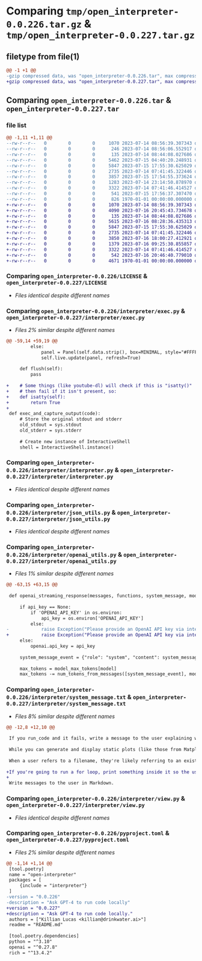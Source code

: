 # Comparing `tmp/open_interpreter-0.0.226.tar.gz` & `tmp/open_interpreter-0.0.227.tar.gz`

## filetype from file(1)

```diff
@@ -1 +1 @@
-gzip compressed data, was "open_interpreter-0.0.226.tar", max compression
+gzip compressed data, was "open_interpreter-0.0.227.tar", max compression
```

## Comparing `open_interpreter-0.0.226.tar` & `open_interpreter-0.0.227.tar`

### file list

```diff
@@ -1,11 +1,11 @@
--rw-r--r--   0        0        0     1070 2023-07-14 08:56:39.307343 open_interpreter-0.0.226/LICENSE
--rw-r--r--   0        0        0      246 2023-07-14 08:56:06.552917 open_interpreter-0.0.226/README.md
--rw-r--r--   0        0        0      135 2023-07-14 08:44:08.027686 open_interpreter-0.0.226/interpreter/__init__.py
--rw-r--r--   0        0        0     5462 2023-07-15 04:40:20.248931 open_interpreter-0.0.226/interpreter/exec.py
--rw-r--r--   0        0        0     5847 2023-07-15 17:55:30.625029 open_interpreter-0.0.226/interpreter/interpreter.py
--rw-r--r--   0        0        0     2735 2023-07-14 07:41:45.322446 open_interpreter-0.0.226/interpreter/json_utils.py
--rw-r--r--   0        0        0     3857 2023-07-15 17:54:55.373624 open_interpreter-0.0.226/interpreter/openai_utils.py
--rw-r--r--   0        0        0     1283 2023-07-14 23:14:50.878970 open_interpreter-0.0.226/interpreter/system_message.txt
--rw-r--r--   0        0        0     3322 2023-07-14 07:41:46.414527 open_interpreter-0.0.226/interpreter/view.py
--rw-r--r--   0        0        0      541 2023-07-15 17:56:37.307470 open_interpreter-0.0.226/pyproject.toml
--rw-r--r--   0        0        0      826 1970-01-01 00:00:00.000000 open_interpreter-0.0.226/PKG-INFO
+-rw-r--r--   0        0        0     1070 2023-07-14 08:56:39.307343 open_interpreter-0.0.227/LICENSE
+-rw-r--r--   0        0        0     4090 2023-07-16 20:45:43.734678 open_interpreter-0.0.227/README.md
+-rw-r--r--   0        0        0      135 2023-07-14 08:44:08.027686 open_interpreter-0.0.227/interpreter/__init__.py
+-rw-r--r--   0        0        0     5615 2023-07-16 08:28:36.435313 open_interpreter-0.0.227/interpreter/exec.py
+-rw-r--r--   0        0        0     5847 2023-07-15 17:55:30.625029 open_interpreter-0.0.227/interpreter/interpreter.py
+-rw-r--r--   0        0        0     2735 2023-07-14 07:41:45.322446 open_interpreter-0.0.227/interpreter/json_utils.py
+-rw-r--r--   0        0        0     3850 2023-07-16 18:00:27.412921 open_interpreter-0.0.227/interpreter/openai_utils.py
+-rw-r--r--   0        0        0     1379 2023-07-16 09:25:30.855857 open_interpreter-0.0.227/interpreter/system_message.txt
+-rw-r--r--   0        0        0     3322 2023-07-14 07:41:46.414527 open_interpreter-0.0.227/interpreter/view.py
+-rw-r--r--   0        0        0      542 2023-07-16 20:46:40.779010 open_interpreter-0.0.227/pyproject.toml
+-rw-r--r--   0        0        0     4671 1970-01-01 00:00:00.000000 open_interpreter-0.0.227/PKG-INFO
```

### Comparing `open_interpreter-0.0.226/LICENSE` & `open_interpreter-0.0.227/LICENSE`

 * *Files identical despite different names*

### Comparing `open_interpreter-0.0.226/interpreter/exec.py` & `open_interpreter-0.0.227/interpreter/exec.py`

 * *Files 2% similar despite different names*

```diff
@@ -59,14 +59,19 @@
         else:
             panel = Panel(self.data.strip(), box=MINIMAL, style="#FFFFFF on #3b3b37")
             self.live.update(panel, refresh=True)
 
     def flush(self):
         pass
 
+    # Some things (like youtube-dl) will check if this is "isatty()"
+    # then fail if it isn't present, so:
+    def isatty(self):
+        return True
+
 def exec_and_capture_output(code):
     # Store the original stdout and stderr
     old_stdout = sys.stdout
     old_stderr = sys.stderr
 
     # Create new instance of InteractiveShell
     shell = InteractiveShell.instance()
```

### Comparing `open_interpreter-0.0.226/interpreter/interpreter.py` & `open_interpreter-0.0.227/interpreter/interpreter.py`

 * *Files identical despite different names*

### Comparing `open_interpreter-0.0.226/interpreter/json_utils.py` & `open_interpreter-0.0.227/interpreter/json_utils.py`

 * *Files identical despite different names*

### Comparing `open_interpreter-0.0.226/interpreter/openai_utils.py` & `open_interpreter-0.0.227/interpreter/openai_utils.py`

 * *Files 1% similar despite different names*

```diff
@@ -63,15 +63,15 @@
 
 def openai_streaming_response(messages, functions, system_message, model, temperature, api_key):
 
     if api_key == None:
         if 'OPENAI_API_KEY' in os.environ:
             api_key = os.environ['OPENAI_API_KEY']
         else:
-            raise Exception("Please provide an OpenAI API key via interpreter.openai_api_key or as an environment variable ('OPENAI_API_KEY').")
+            raise Exception("Please provide an OpenAI API key via interpreter.api_key or as an environment variable ('OPENAI_API_KEY').")
     else:
         openai.api_key = api_key
 
     system_message_event = {"role": "system", "content": system_message}
 
     max_tokens = model_max_tokens[model]
     max_tokens -= num_tokens_from_messages([system_message_event], model)
```

### Comparing `open_interpreter-0.0.226/interpreter/system_message.txt` & `open_interpreter-0.0.227/interpreter/system_message.txt`

 * *Files 8% similar despite different names*

```diff
@@ -12,8 +12,10 @@
 
 If you run_code and it fails, write a message to the user explaining what happened, theorizing why, and planning a new way forward.
 
 While you can generate and display static plots (like those from Matplotlib), you will not be able to see the output-- only the user will see it. Interactive and dynamic visualizations (like those from Plotly) won't be displayed correctly, so if you need to do something like that, save it as an image and display it.
 
 When a user refers to a filename, they're likely referring to an existing file in the directory you're currently in.
 
+If you're going to run a for loop, print something inside it so the user can see its progress.
+
 Write messages to the user in Markdown.
```

### Comparing `open_interpreter-0.0.226/interpreter/view.py` & `open_interpreter-0.0.227/interpreter/view.py`

 * *Files identical despite different names*

### Comparing `open_interpreter-0.0.226/pyproject.toml` & `open_interpreter-0.0.227/pyproject.toml`

 * *Files 2% similar despite different names*

```diff
@@ -1,14 +1,14 @@
 [tool.poetry]
 name = "open-interpreter"
 packages = [
     {include = "interpreter"}
 ]
-version = "0.0.226"
-description = "Ask GPT-4 to run code locally"
+version = "0.0.227"
+description = "Ask GPT-4 to run code locally."
 authors = ["Killian Lucas <killian@drinkwater.ai>"]
 readme = "README.md"
 
 [tool.poetry.dependencies]
 python = "^3.10"
 openai = "^0.27.8"
 rich = "^13.4.2"
```


